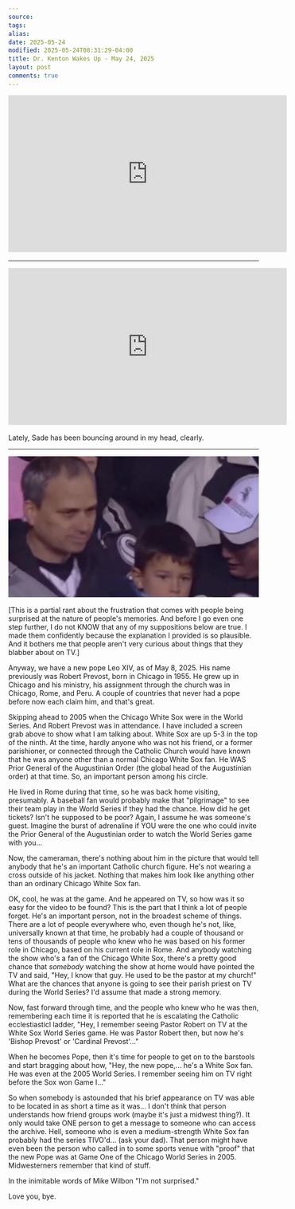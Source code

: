```yaml
---
source: 
tags: 
alias: 
date: 2025-05-24
modified: 2025-05-24T08:31:29-04:00
title: Dr. Kenton Wakes Up - May 24, 2025
layout: post
comments: true
---
```


  

<iframe width="560" height="315" src="https://www.youtube.com/embed/6gUFKXkqpdE" title="YouTube video player" frameborder="0" allow="accelerometer; autoplay; clipboard-write; encrypted-media; gyroscope; picture-in-picture; web-share" allowfullscreen></iframe>



---

<iframe width="560" height="315" src="https://www.youtube.com/embed/k1ljpLQ1V6Y?si=17oeJuzdxJBH0OOs" title="YouTube video player" frameborder="0" allow="accelerometer; autoplay; clipboard-write; encrypted-media; gyroscope; picture-in-picture; web-share" referrerpolicy="strict-origin-when-cross-origin" allowfullscreen></iframe>

Lately, Sade has been bouncing around in my head, clearly.

---

 <img src="/images/da-pope.jpeg" alt="Pope Leo XIV (then Robert Prevost), left, at 2005 Game I World Series">


[This is a partial rant about the frustration that comes with people being surprised at the nature of people's memories. And before I go even one step further, I do not KNOW that any of my suppositions below are true. I made them confidently because the explanation I provided is so plausible. And it bothers me that people aren't very curious about things that they blabber about on TV.]

Anyway, we have a new pope Leo XIV, as of May 8, 2025. His name previously was Robert Prevost, born in Chicago in 1955. He grew up in Chicago and his ministry, his assignment through the church was in Chicago, Rome, and Peru. A couple of countries that never had a pope before now each claim him, and that's great.

Skipping ahead to 2005 when the Chicago White Sox were in the World Series. And Robert Prevost was in attendance. I have included a screen grab above to show what I am talking about. White Sox are up 5-3 in the top of the ninth. At the time, hardly anyone who was not his friend, or a former parishioner, or connected through the Catholic Church would have known that he was anyone other than a normal Chicago White Sox fan. He WAS Prior General of the Augustinian Order (the global head of the Augustinian order) at that time. So, an important person among his circle.

He lived in Rome during that time, so he was back home visiting, presumably. A baseball fan would probably make that "pilgrimage" to see their team play in the World Series if they had the chance. How did he get tickets? Isn't he supposed to be poor? Again, I assume he was someone's guest. Imagine the burst of adrenaline if YOU were the one who could invite the Prior General of the Augustinian order to watch the World Series game with you...

Now, the cameraman, there's nothing about him in the picture that would tell anybody that he's an important Catholic church figure. He's not wearing a cross outside of his jacket. Nothing that makes him look like anything other than an ordinary Chicago White Sox fan.

OK, cool, he was at the game. And he appeared on TV, so how was it so easy for the video to be found? This is the part that I think a lot of people forget. He's an important person, not in the broadest scheme of things. There are a lot of people everywhere who, even though he's not, like, universally known at that time, he probably had a couple of thousand or tens of thousands of people who knew who he was based on his former role in Chicago, based on his current role in Rome. And anybody watching the show who's a fan of the Chicago White Sox, there's a pretty good chance that *somebody* watching the show at home would have pointed the TV and said, "Hey, I know that guy. He used to be the pastor at my church!" What are the chances that anyone is going to see their parish priest on TV during the World Series? I'd assume that made a strong memory.

Now, fast forward through time, and the people who knew who he was then, remembering each time it is reported that he is escalating the Catholic ecclestiasticl ladder, "Hey, I remember seeing Pastor Robert on TV at the White Sox World Series game. He was Pastor Robert then, but now he's 'Bishop Prevost' or 'Cardinal Prevost'..." 

When he becomes Pope, then it's time for people to get on to the barstools and start bragging about how, "Hey, the new pope,... he's a White Sox fan. He was even at the 2005 World Series. I remember seeing him on TV right before the Sox won Game I..."

So when somebody is astounded that his brief appearance on TV was able to be located in as short a time as it was... I don't think that person understands how friend groups work (maybe it's just a midwest thing?). It only would take ONE person to get a message to someone who can access the archive. Hell, someone who is even a medium-strength White Sox fan probably had the series TIVO'd... (ask your dad). That person might have even been the person who called in to some sports venue with "proof" that the new Pope was at Game One of the Chicago World Series in 2005. Midwesterners remember that kind of stuff.

In the inimitable words of Mike Wilbon "I'm not surprised."

Love you, bye. 
